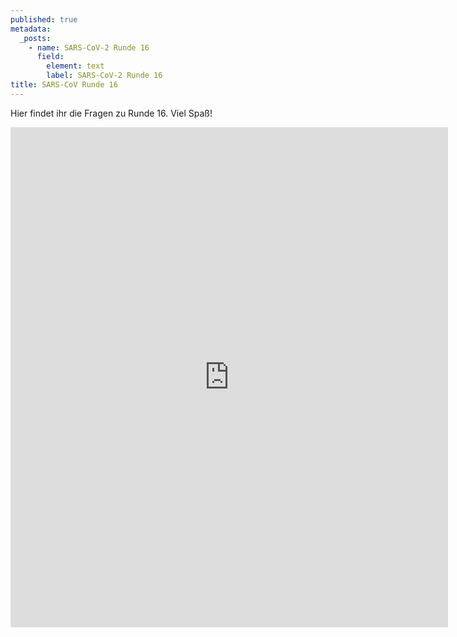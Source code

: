 ```yaml
---
published: true
metadata:
  _posts:
    - name: SARS-CoV-2 Runde 16
      field:
        element: text
        label: SARS-CoV-2 Runde 16
title: SARS-CoV Runde 16
---
```

Hier findet ihr die Fragen zu Runde 16. Viel Spaß!

<iframe src="https://forms.gle/bRKUrXxtwvBHobke7" width="700" height="800" frameborder="0" marginheight="0" marginwidth="10"></iframe>
